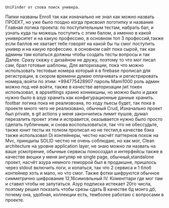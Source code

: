     UniFinder от слова поиск универа. 
Папки названы Enroll так как изначально не знал как можно назвать ПРОЕКТ, но уже было поздно когда присвоил логотипку и название
Главная логика проекта: по поступительным тестам, набрать бал, и узнать куда ты можешь поступить с этим балом, а именно в какой университет и на какую профессию, в основном топ 3 профессий,также если баллов не хватает тебе говорят на какой бы ты смог поступить универ и на какую профессию. в основном сайт пока сырой, так как админы там копаться должны чтобы создать тесты вопросы и так Далее. Сразу скажу с дизайном не дружу, поэтому то что мог писал сам, брал готовые шаблоны, Для авторизации, пока что можно использовать тестовые номера который я в firebase прописал для регистрации, в скором времени думаю оплачивать и регистрировать номера,:войти по этим: +994775428907 пароль Mami1000 роль админ можно под ней войти, также в качестве авторизации jwt токен использовал, в appsettings храню коннекшны, но можно было и даже нужно было в азур хранить как конфигурационные данные хранить. footbar логика пока не реализвоана, по ходу пьесы будет, так пока в проекте много чего не реализовано, обычный Crud, 
Изначально проект был private, в git actions у меня закончились лимит пушов, думал перезалить проект этим и исправится, оказывается нужно было просто сделать публичным, и снова воспользоваться, так что не обессудьте, также юнит тесты их толком прописал но не тестил,в качестве бэка также использовал Di контейнеры, честно насчёт паттернов похож на Mvc, принцыпы SOLID честно не очень соблюдаю, но как мог, Clean architecture на уровне application layer, не знаю можно ли назвать на ваше усмотрение, обычные сервисы поносоздал и интерфейсы также в качестве вюшки у меня ангуляр не single page, обычный,standalone проект, насчёт азура немного геморрой был в продакшне, пришлось через stdout включить логи, и копаться, так что 2 сервиса и 1 блоб контейнер хоть и мало, но что смог. 
Также фотки шифруются обычное симметрично шифрование 12,16симовльный
IV. Коменттари где мог там и ставил
чтобы не запутаться. Азур подписка истекает 20го числа, поэтому решил показать чтобы срезы сдать 
В качестве бд монго дб, почему она, удобная, коллекции есть, темболее работаю с вопросами в проекте.
